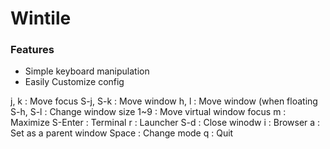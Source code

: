 # Wintile

### Features
* Simple keyboard manipulation
* Easily Customize config

j, k     : Move focus
S-j, S-k : Move window
h, l     : Move window (when floating
S-h, S-l : Change window size
1~9      : Move virtual window focus
m        : Maximize
S-Enter  : Terminal
r        : Launcher
S-d      : Close winodw
i        : Browser
a        : Set as a parent window
Space    : Change mode
q        : Quit

